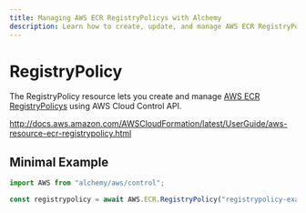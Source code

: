```yaml
---
title: Managing AWS ECR RegistryPolicys with Alchemy
description: Learn how to create, update, and manage AWS ECR RegistryPolicys using Alchemy Cloud Control.
---
```


# RegistryPolicy

The RegistryPolicy resource lets you create and manage [AWS ECR RegistryPolicys](https://docs.aws.amazon.com/ecr/latest/userguide/) using AWS Cloud Control API.

http://docs.aws.amazon.com/AWSCloudFormation/latest/UserGuide/aws-resource-ecr-registrypolicy.html

## Minimal Example

```ts
import AWS from "alchemy/aws/control";

const registrypolicy = await AWS.ECR.RegistryPolicy("registrypolicy-example", { PolicyText: {} });
```


